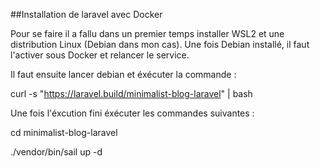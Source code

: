 ##Installation de laravel avec Docker

Pour se faire il a fallu dans un premier temps installer WSL2 et une distribution Linux (Debian dans mon cas).
Une fois Debian installé, il faut l'activer sous Docker et relancer le service.

Il faut ensuite lancer debian et éxécuter la commande : 

  curl -s "https://laravel.build/minimalist-blog-laravel" | bash
  
  
Une fois l'éxcution fini éxécuter les commandes suivantes : 

  cd minimalist-blog-laravel
 
  ./vendor/bin/sail up -d
